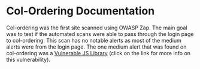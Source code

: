 # Col-Ordering Documentation 
Col-ordering was the first site scanned using OWASP Zap. 
The main goal was to test if the automated scans were able to pass through the login page to col-ordering. 
This scan has no notable alerts as most of the medium alerts were from the login page. 
The one medium alert that was found on col-ordering was a [Vulnerable JS Library](https://github.com/KellyTTan/Documentation/blob/main/invoice%20pre%20approval/documentation/median_vulnerabilities.md#m-vulnerable-js-library) (click on the link for more info on this vulnerability).

